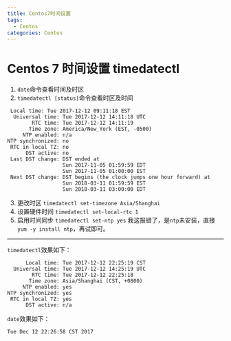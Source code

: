 ```yaml
---
title: Centos7时间设置
tags:
  - Centos
categories: Centos
---
```

# Centos 7 时间设置 timedatectl

1. `date`命令查看时间及时区
2. `timedatectl [status]`命令查看时区及时间
```shell
 Local time: Tue 2017-12-12 09:11:18 EST
  Universal time: Tue 2017-12-12 14:11:18 UTC
        RTC time: Tue 2017-12-12 14:11:19
       Time zone: America/New_York (EST, -0500)
     NTP enabled: n/a
NTP synchronized: no
 RTC in local TZ: no
      DST active: no
 Last DST change: DST ended at
                  Sun 2017-11-05 01:59:59 EDT
                  Sun 2017-11-05 01:00:00 EST
 Next DST change: DST begins (the clock jumps one hour forward) at
                  Sun 2018-03-11 01:59:59 EST
                  Sun 2018-03-11 03:00:00 EDT
```
3. 更改时区 `timedatectl set-timezone Asia/Shanghai`
4. 设置硬件时间 `timedatectl set-local-rtc 1`
5. 启用时间同步 `timedatectl set-ntp yes`
我这报错了，是`ntp`未安装，直接`yum -y install ntp`，再试即可。

---

`timedatectl`效果如下：
```shell
      Local time: Tue 2017-12-12 22:25:19 CST
  Universal time: Tue 2017-12-12 14:25:19 UTC
        RTC time: Tue 2017-12-12 22:25:18
       Time zone: Asia/Shanghai (CST, +0800)
     NTP enabled: yes
NTP synchronized: yes
 RTC in local TZ: yes
      DST active: n/a
```

`date`效果如下：
```shell
Tue Dec 12 22:26:58 CST 2017
```
